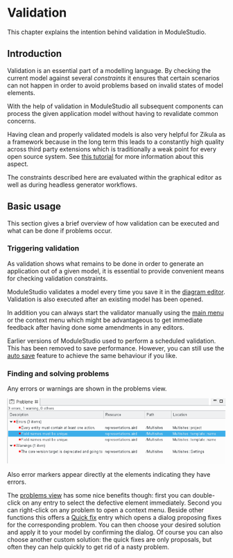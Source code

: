 # Validation

This chapter explains the intention behind validation in ModuleStudio.

## Introduction

Validation is an essential part of a modelling language. By checking the current model against several *constraints* it ensures that certain scenarios can not happen in order to avoid problems based on invalid states of model elements.

With the help of validation in ModuleStudio all subsequent components can process the given application model without having to revalidate common concerns.

Having clean and properly validated models is also very helpful for Zikula as a framework because in the long term this leads to a constantly high quality across third party extensions which is traditionally a weak point for every open source system. See [this tutorial](http://modulestudio.de/en/tutorial/validation-instead-of-certification-of-3rd-party-framework-modules.html) for more information about this aspect.

The constraints described here are evaluated within the graphical editor as well as during headless generator workflows.

## Basic usage

This section gives a brief overview of how validation can be executed and what can be done if problems occur.

### Triggering validation

As validation shows what remains to be done in order to generate an application out of a given model, it is essential to provide convenient means for checking validation constraints.

ModuleStudio validates a model every time you save it in the [diagram editor](32-DiagramEditor.md#diagram-editor). Validation is also executed after an existing model has been opened.

In addition you can always start the validator manually using the [main menu](30-UserInterface.md#main-menu) or the context menu which might be advantageous to get immediate feedback after having done some amendments in any editors.

Earlier versions of ModuleStudio used to perform a scheduled validation. This has been removed to save performance. However, you can still use the [auto save](38-Preferences.md#autosave) feature to achieve the same behaviour if you like.

### Finding and solving problems

Any errors or warnings are shown in the problems view.

![Problems view](images/ui_views_problems.png "Problems view")

Also error markers appear directly at the elements indicating they have errors.

The [problems view](33-Views.md#problems-view) has some nice benefits though: first you can double-click on any entry to select the defective element immediately. Second you can right-click on any problem to open a context menu. Beside other functions this offers a [Quick fix](33-Views.md#quick-fixes-for-problems) entry which opens a dialog proposing fixes for the corresponding problem. You can then choose your desired solution and apply it to your model by confirming the dialog. Of course you can also choose another custom solution: the quick fixes are only proposals, but often they can help quickly to get rid of a nasty problem.
